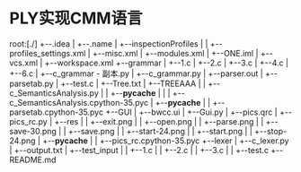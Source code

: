 # PLY实现CMM语言

root:[./]
+--.idea
|      +--.name
|      +--inspectionProfiles
|      |      +--profiles_settings.xml
|      +--misc.xml
|      +--modules.xml
|      +--ONE.iml
|      +--vcs.xml
|      +--workspace.xml
+--grammar
|      +--1.c
|      +--2.c
|      +--3.c
|      +--4.c
|      +--6.c
|      +--c_grammar - 副本.py
|      +--c_grammar.py
|      +--parser.out
|      +--parsetab.py
|      +--test.c
|      +--Tree.txt
|      +--TREEAAA
|      |      +--c_SemanticsAnalysis.py
|      |      +--__pycache__
|      |      |      +--c_SemanticsAnalysis.cpython-35.pyc
|      +--__pycache__
|      |      +--parsetab.cpython-35.pyc
+--GUI
|      +--bwcc.ui
|      +--Gui.py
|      +--pics.qrc
|      +--pics_rc.py
|      +--res
|      |      +--exit.png
|      |      +--open.png
|      |      +--parse.png
|      |      +--save-30.png
|      |      +--save.png
|      |      +--start-24.png
|      |      +--start.png
|      |      +--stop-24.png
|      +--__pycache__
|      |      +--pics_rc.cpython-35.pyc
+--lexer
|      +--c_lexer.py
|      +--output.txt
|      +--test_input
|      |      +--1.c
|      |      +--2.c
|      |      +--3.c
|      |      +--test.c
+--README.md
